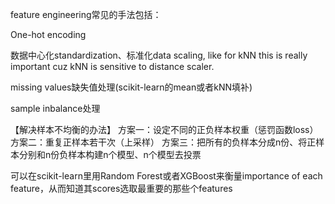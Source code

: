 feature engineering常见的手法包括：

One-hot encoding

数据中心化standardization、标准化data scaling, like for kNN this is really important cuz kNN is sensitive to distance scaler.

missing values缺失值处理(scikit-learn的mean或者kNN填补)

sample inbalance处理

【解决样本不均衡的办法】
方案一：设定不同的正负样本权重（惩罚函数loss）
方案二：重复正样本若干次（上采样）
方案三：把所有的负样本分成n份、将正样本分别和n份负样本构建n个模型、n个模型去投票

可以在scikit-learn里用Random Forest或者XGBoost来衡量importance of each feature，从而知道其scores选取最重要的那些个features